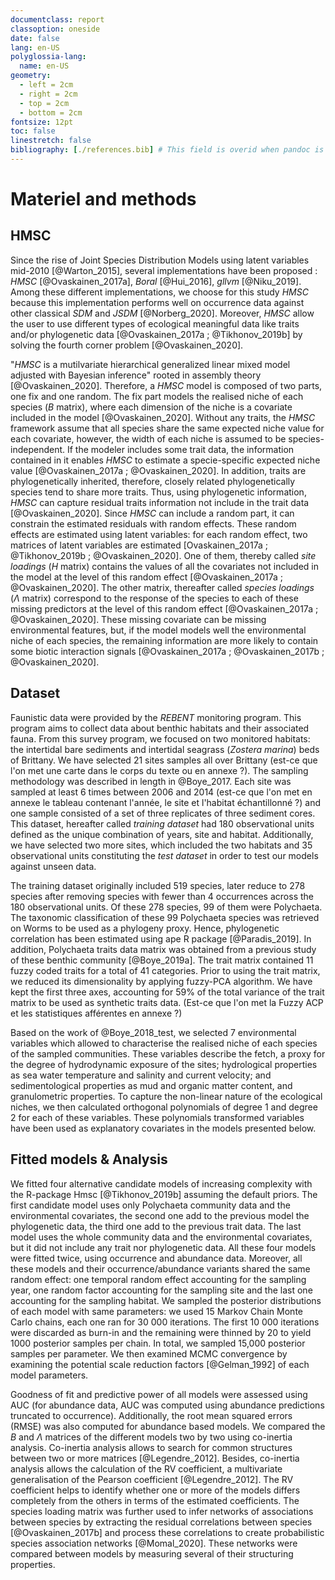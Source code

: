 ```yaml
---
documentclass: report
classoption: oneside
date: false
lang: en-US
polyglossia-lang:
  name: en-US
geometry:
  - left = 2cm
  - right = 2cm
  - top = 2cm
  - bottom = 2cm
fontsize: 12pt
toc: false
linestretch: false
bibliography: [./references.bib] # This field is overid when pandoc is use, but it allow to use citation completion when writting.
---
```


<!-- 

Liste des journaux possibles :

1. Methods in Ecology and Evolution. IF: 7.78. Research Article: Words 7000~8000

2. Ecology. IF: 5.499. Research Article or Statistical Reports. Words ~8000 (20 pages max)

3. Journal of Ecology. IF: 6.26. Resear articles. Words 8000

 -->

# Materiel and methods
## HMSC

Since the rise of Joint Species Distribution Models using latent variables mid-2010 [@Warton_2015], several implementations have been proposed : *HMSC* [@Ovaskainen_2017a], *Boral* [@Hui_2016], *gllvm* [@Niku_2019]. Among these different implementations, we choose for this study *HMSC* because this implementation performs well on occurrence data against other classical *SDM* and *JSDM* [@Norberg_2020]. Moreover, *HMSC* allow the user to use different types of ecological meaningful data like traits and/or phylogenetic data [@Ovaskainen_2017a ; @Tikhonov_2019b] by solving the fourth corner problem [@Ovaskainen_2020].


"*HMSC* is a mutilvariate hierarchical generalized linear  mixed model adjusted with Bayesian inference" rooted in assembly theory [@Ovaskainen_2020]. Therefore, a *HMSC* model is composed of two parts, one fix and one random. The fix part models the realised niche of each species ($B$ matrix), where each dimension of the niche is a covariate included in the model [@Ovaskainen_2020]. Without any traits, the *HMSC* framework assume that all species share the same expected niche value for each covariate, however, the width of each niche is assumed to be species-independent. If the modeler includes some trait data, the information contained in it enables *HMSC* to estimate a specie-specific expected niche value [@Ovaskainen_2017a ; @Ovaskainen_2020]. In addition, traits are phylogenetically inherited, therefore, closely related phylogenetically species tend to share more traits. Thus, using phylogenetic information, *HMSC* can capture residual traits information not include in the trait data [@Ovaskainen_2020].
Since *HMSC* can include a random part, it can constrain the estimated residuals with random effects. These random effects are estimated using latent variables: for each random effect, two matrices of latent variables are estimated [Ovaskainen_2017a ; @Tikhonov_2019b ; @Ovaskainen_2020]. One of them, thereby called *site loadings* ($H$ matrix) contains the values of all the covariates not included in the model at the level of this random effect [@Ovaskainen_2017a ; @Ovaskainen_2020]. The other matrix, thereafter called *species loadings* ($\Lambda$ matrix) correspond to the response of the species to each of these missing predictors at the level of this random effect [@Ovaskainen_2017a ; @Ovaskainen_2020]. These missing covariate can be missing environmental features, but, if the model models well the environmental niche of each species, the remaining information are more likely to contain some biotic interaction signals [@Ovaskainen_2017a ; @Ovaskainen_2017b ; @Ovaskainen_2020].

## Dataset

Faunistic data were provided by the *REBENT* monitoring program. This program aims to collect data about benthic habitats and their associated fauna. From this survey program, we focused on two monitored habitats: the intertidal bare sediments and intertidal seagrass (*Zostera marina*) beds of Brittany. We have selected 21 sites samples all over Brittany (est-ce que l'on met une carte dans le corps du texte ou en annexe ?). The sampling methodology was described in length in @Boye_2017. Each site was sampled at least 6 times between 2006 and 2014 (est-ce que l'on met en annexe le tableau contenant l'année, le site et l'habitat échantillonné ?) and one sample  consisted of a set of three replicates of three sediment cores. 
This dataset, hereafter called *training dataset* had 180 observational units defined as the unique combination of years, site and habitat. Additionally, we have selected two more sites, which included the two habitats and 35 observational units constituting the *test dataset* in order to test our models against unseen data.

The training dataset originally included 519 species, later reduce to 278 species after removing species with fewer than 4 occurrences across the 180 observational units. Of these 278 species, 99 of them were Polychaeta. The taxonomic classification of these 99 Polychaeta species was retrieved on Worms to be used as a phylogeny proxy. Hence, phylogenetic correlation has been estimated using ape R package [@Paradis_2019]. In addition, Polychaeta traits data matrix was obtained from a previous study of these benthic community [@Boye_2019a]. The trait matrix contained 11 fuzzy coded traits for a total of 41 categories. Prior to using the trait matrix, we reduced its dimensionality by applying fuzzy-PCA algorithm. We have kept the first three axes, accounting for 59% of the total variance of the trait matrix to be used as synthetic traits data. (Est-ce que l'on met la Fuzzy ACP et les statistiques afférentes en annexe ?)

Based on the work of @Boye_2018_test, we selected 7 environmental variables which allowed to characterise the realised niche of each species of the sampled communities. These variables describe the fetch, a proxy for the degree of hydrodynamic exposure of the sites; hydrological properties as sea water temperature and salinity and current velocity; and sedimentological properties as mud and organic matter content, and granulometric properties. To capture the non-linear nature of the ecological niches, we then calculated orthogonal polynomials of degree 1 and degree 2 for each of these variables. These polynomials transformed variables have been used as explanatory covariates in the models presented below.

## Fitted models & Analysis

We fitted four alternative candidate models of increasing complexity with the R-package Hmsc [@Tikhonov_2019b] assuming the default priors. The first candidate model uses only Polychaeta community data and the environmental covariates, the second one add to the previous model the phylogenetic data, the third one add to the previous trait data. The last model uses the whole community data and the environmental covariates, but it did not include any trait nor phylogenetic data. All these four models were fitted twice, using occurrence and abundance data. Moreover, all these models and their occurrence/abundance variants shared the same random effect: one temporal random effect accounting for the sampling year, one random factor accounting for the sampling site and the last one accounting for the sampling habitat. We sampled the posterior distributions of each model with same parameters: we used 15 Markov Chain Monte Carlo chains, each one ran for 30 000 iterations. The first 10 000 iterations were discarded as burn-in and the remaining were thinned by 20 to yield 1000 posterior samples per chain.  In total, we sampled 15,000 posterior samples per parameter. We then examined MCMC convergence by examining the potential scale reduction factors [@Gelman_1992] of each model parameters.

Goodness of fit and predictive power of all models were assessed using AUC (for abundance data, AUC was computed using abundance predictions truncated to occurrence). Additionally, the root mean squared errors (RMSE) was also computed for abundance based models. We compared the $B$ and $\Lambda$ matrices of the different models two by two using co-inertia analysis. Co-inertia analysis allows to search for common structures between two or more matrices [@Legendre_2012]. Besides, co-inertia analysis allows the calculation of the RV coefficient, a multivariate generalisation of the Pearson coefficient [@Legendre_2012]. The RV coefficient helps to identify whether one or more of the models differs completely from the others in terms of the estimated coefficients.
The species loading matrix was further used to infer networks of associations between species by extracting the residual correlations between species [@Ovaskainen_2017b] and process these correlations to create probabilistic species association networks [@Momal_2020]. These networks were compared between models by measuring several of their structuring properties.


<!-- # The model

This is a citation: @Martinez2002 -- we can also have citations in brackets
[@Martinez2002].

## Lists

1. one fish
2. two fish
3. red fish
4. blue fish

# Methods

There is an equation, which we can cite with {@eq:eq1}.

$$J'(p) = \frac{1}{\text{log}(S)}\times\left(-\sum p \text{log}(p)\right)$$ {#eq:eq1}

# Tables

We can do tables:

| Column 1 | Column 2 |      Column 3    |
| -------- | :-------:| ---------------: |
| c1       |    c2    |       $\alpha$   |

Table: Demonstration of a simple table. {#tbl:1}

The first column is neat, the second centered and the third right-aligned. We can also cite table with {@tbl:1}

# Figures

![This is the legend of the figure](figures/biomes.png){#fig:biomes}

We can refer to @fig:biomes.

# Code?

Yes

~~~ julia
# for i in eachindex(x)
#  x[i] = zero(eltype(x)) # Don't do that
# end
~~~

# References -->
